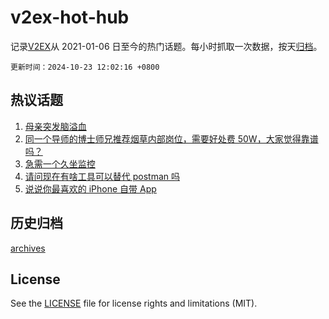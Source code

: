 # v2ex-hot-hub

 记录[V2EX](https://www.v2ex.com/)从 2021-01-06 日至今的热门话题。每小时抓取一次数据，按天[归档](archives)。

`更新时间：2024-10-23 12:02:16 +0800`

## 热议话题

1. [母亲突发脑溢血](https://www.v2ex.com/t/1082543)
1. [同一个导师的博士师兄推荐烟草内部岗位，需要好处费 50W，大家觉得靠谱吗？](https://www.v2ex.com/t/1082552)
1. [急需一个久坐监控](https://www.v2ex.com/t/1082707)
1. [请问现在有啥工具可以替代 postman 吗](https://www.v2ex.com/t/1082604)
1. [说说你最喜欢的 iPhone 自带 App](https://www.v2ex.com/t/1082547)

## 历史归档

[archives](archives)

## License

See the [LICENSE](LICENSE) file for license rights and limitations (MIT).
